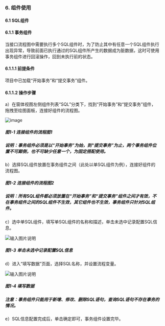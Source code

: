 ### 6. 组件使用

#### 6.1 SQL组件

#### 6.1.1 事务组件

当接口流程图中需要执行多个SQL组件时，为了防止其中有任意一个SQL组件执行出现异常，导致前面已执行通过的SQL组件所产生的数据成为脏数据，这时可使用事务组件进行回滚操作，回到未执行前的状态。

#### 6.1.1.1 前提条件

项目中已加载“开始事务”和“提交事务”组件。

#### 6.1.1.2 操作步骤

a）在窗体视图左侧组件列表“SQL”分类下，找到“开始事务”和“提交事务”组件，拖拽至绘图面板，连接好组件的流程图。

![image](https://user-images.githubusercontent.com/79617492/207795464-666617b7-96eb-4297-9d80-18c0bafbcab7.png)

##### 图1-1 连接组件的流程图1

##### 说明：事务组件必须是以“开始事务”为始，到“提交事务”为止，两个事务组件位置不可颠倒，也不可缺少任意一个，为固定搭配使用。

b）选择SQL组件放置在事务组件之间（此处以单SQL组件为例），连接好组件的流程图。


##### 图1-2 连接组件的流程图2

##### 说明：所有SQL组件都必须放置在“开始事务”和“提交事务”组件之间才有效，不在事务组件之间的SQL组件不生效，其它组件也不生效，事务组件只针对SQL组件。

c）选中单SQL组件，填写单SQL组件的名称和描述，单击未选中记录配置SQL信息。

![输入图片说明](../../../../images/SoFlu%EF%BC%88%E5%90%8E%E7%AB%AF%EF%BC%89%E5%BC%80%E5%8F%91%E5%B9%B3%E5%8F%B0/1.%20%E6%9C%80%E6%96%B0%E7%89%88%E6%9C%AC%20-%20%E6%9B%B4%E6%96%B0%E6%97%A5%E6%9C%9F%20-%202022.10.08/6.%20%E7%BB%84%E4%BB%B6%E4%BD%BF%E7%94%A8/1.%20SQL%E7%BB%84%E4%BB%B6/1-3.png)

##### 图1-3 单击未选中记录配置SQL信息

d）进入“填写数据”页面，选择SQL名称，并设置流程变量。

![输入图片说明](../../../../images/SoFlu%EF%BC%88%E5%90%8E%E7%AB%AF%EF%BC%89%E5%BC%80%E5%8F%91%E5%B9%B3%E5%8F%B0/1.%20%E6%9C%80%E6%96%B0%E7%89%88%E6%9C%AC%20-%20%E6%9B%B4%E6%96%B0%E6%97%A5%E6%9C%9F%20-%202022.10.08/6.%20%E7%BB%84%E4%BB%B6%E4%BD%BF%E7%94%A8/1.%20SQL%E7%BB%84%E4%BB%B6/1-4.png)

##### 图1-4 填写数据

##### 注意：事务组件只能用于新增、修改、删除SQL语句，查询SQL语句不存在事务的情况。

e）SQL信息配置完成后，单击确定即可，事务组件设置完毕。
